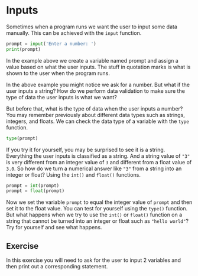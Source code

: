 # Inputs

Sometimes when a program runs we want the user to input some data manually. This can be achieved with the `input` function.

```python
prompt = input('Enter a number: ')
print(prompt)
```

In the example above we create a variable named prompt and assign a value based on what the user inputs. The stuff in quotation marks is what is shown to the user when the program runs.

In the above example you might notice we ask for a number. But what if the user inputs a string? How do we perform data validation to make sure the type of data the user inputs is what we want?

But before that, what is the type of data when the user inputs a number? You may remember previously about different data types such as strings, integers, and floats. We can check the data type of a variable with the `type` function.

```python
type(prompt)
```

If you try it for yourself, you may be surprised to see it is a string. Everything the user inputs is classified as a string. And a string value of `"3"` is very different from an integer value of `3` and different from a float value of `3.0`. So how do we turn a numerical answer like `"3"` from a string into an integer or float? Using the `int()` and `float()` functions.

```python
prompt = int(prompt)
prompt = float(prompt)
```

Now we set the variable `prompt` to equal the integer value of `prompt` and then set it to the float value. You can test for yourself using the `type()` function. But what happens when we try to use the `int()` or `float()` function on a string that cannot be turned into an integer or float such as `"hello world"`? Try for yourself and see what happens.

## Exercise

In this exercise you will need to ask for the user to input 2 variables and then print out a corresponding statement.